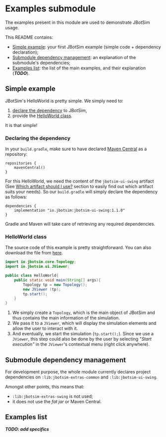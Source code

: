 # Examples submodule

The examples present in this module are used to demonstrate JBotSim usage.

This README contains:
* [Simple example](#simple-example): your first JBotSim example (simple code + dependency declaration);
* [Submodule dependency management](#submodule-dependency-management): an explanation of the submodule's dependencies;
* [Examples list](#examples-list): the list of the main examples, and their explanation (***TODO***).

## Simple example

JBotSim's HelloWorld is pretty simple. We simply need to:
1. [declare the dependency](#declaring-the-dependency) to JBotSim,
2. provide the [HelloWorld class](#helloworld-class).

It is that simple!
### Declaring the dependency

In your `build.gradle`, make sure to have declared [Maven Central](https://search.maven.org/search?q=g:io.jbotsim) as a 
repository:
```
repositories {
    mavenCentral()
}
```

For this HelloWorld, we need the content of the `jbotsim-ui-swing` artifact 
(See [Which artifact should I use?](../../lib/README.md#which-artifact-should-i-use) section to easily find out which 
artifact suits your needs). 
So our `build.gradle` will simply declare the dependency as follows:
```
dependencies {
    implementation "io.jbotsim:jbotsim-ui-swing:1.1.0"
}
```
Gradle and Maven will take care of retrieving any required dependencies.

### HelloWorld class
The source code of this example is pretty straightforward. You can also download the file from 
[here](src/main/java/examples/basic/helloworld/HelloWorld.java).

```java
import io.jbotsim.core.Topology;
import io.jbotsim.ui.JViewer;

public class HelloWorld{
    public static void main(String[] args){
        Topology tp = new Topology();
        new JViewer (tp);
        tp.start();
    }
}
```

1. We simply create a `Topology`, which is the main object of JBotSim and thus contains the main information of the
simulation.
2. We pass it to a `JViewer`, which will display the simulation elements and allow the user to interact with it.
3. And eventually, we start the simulation (`tp.start();`). Since we use a `JViewer`, this step could also be done by 
the user by selecting *"Start execution"* in the `JViewer`'s contextual menu (right click anywhere).



## Submodule dependency management

For development purpose, the whole module currently declares project dependencies 
on `:lib:jbotsim-extras-common` and `:lib:jbotsim-ui-swing`. 

Amongst other points, this means that:
* `:lib:jbotsim-extras-swing` is not used;
* it does not use the *fat jar* or Maven Central.

## Examples list


***TODO: add specifics***
